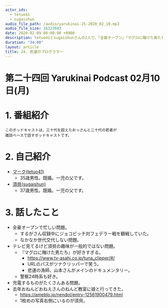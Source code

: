 ```yaml
---
actor_ids:
  - tetuo41
  - sugaishun
audio_file_path: /audio/yarukinai-25-2020_02_10.mp3
audio_file_size: 16323603
date: 2020-02-09 00:00:00 +0900
description: tetuo41とsugaishunさんの2人で、「全豪オープン」「マグロに賭けた男たち」「充電するものがたくさんある問題」「おねんどおねえさん」について話しました。
duration: "34:00"
layout: article
title: 24. 悲運のプログラマー
---
```


# 第二十四回 Yarukinai Podcast 02月10日(月)

# 1. 番組紹介
    このポッドキャストは、三十代を超えたおっさんと二十代の若者が
    雑談ベースで話すポッドキャストです。

# 2. 自己紹介
- [マーク(tetuo41)](https://twitter.com/tetuo41)
    - 35歳男性。既婚。一児の父です。
- [須貝(sugaishun)](https://twitter.com/sugaishun)
    - 37歳男性。既婚。一児の父です。

# 3. 話したこと
- 全豪オープンで忙しい問題。
    - するがさん収録中にジョコビッチ対フェデラー戦を観戦していた。
    - なかなか世代交代しない問題。
- テレビ見てるけど須貝の趣味が一般的ではない問題。
    - 『マグロに賭けた男たち』が好きすぎる。
        - https://www.tv-asahi.co.jp/tuna_clipper/#/
        - URLのパスがツナクリッパーで笑う。
        - 悲運の漁師、山本さんがメインのドキュメンタリー。
    - 警察24時系も好き。
- 充電するものがたくさんある問題。
- 去年おねんどおねえさんのねんど教室に娘と行ってきた。
    - https://ameblo.jp/nendol/entry-12561900479.html
    - 1枚めの写真右側にいるのが須貝。

